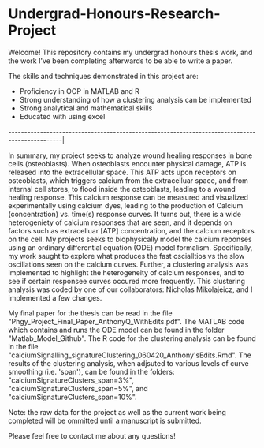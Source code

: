 # Undergrad-Honours-Research-Project
Welcome! This repository contains my undergrad honours thesis work, and the work I've been completing afterwards to be able to write a paper. 

The skills and techniques demonstrated in this project are: 
- Proficiency in OOP in MATLAB and R 
- Strong understanding of how a clustering analysis can be implemented 
- Strong analytical and mathematical skills
- Educated with using excel 

-----------------------------------------------------------------------------------------------|

In summary, my project seeks to analyze wound healing responses in bone cells (osteoblasts). When osteoblasts encounter physical damage, ATP is released into the extracellular space. This ATP acts upon receptors on osteoblasts, which triggers calcium from the extracelluar space, and from internal cell stores, to flood inside the osteoblasts, leading to a wound healing response. This calcium response can be measured and visualized experimentally using calcium dyes, leading to the production of Calcium (concentration) vs. time(s) response curves. It turns out, there is a wide heterogeniety of calcium responses that are seen, and it depends on factors such as extracelluar [ATP] concentration, and the calcium receptors on the cell. My projects seeks to biophysically model the calcium reponses using an ordinary differential equation (ODE) model formalism. Specifically, my work saught to explore what produces the fast oscialltios vs the slow oscillations seen on the calcium curves. Further, a clustering analysis was implemented to highlight the heterogeneity of calcium responses, and to see if certain responsee curves occured more frequently. This clustering analysis was coded by one of our collaborators: Nicholas Mikolajeicz, and I implemented a few changes. 

My final paper for the thesis can be read in the file "Phgy_Project_Final_Paper_AnthonyQ_WithEdits.pdf". The MATLAB code which contains and runs the ODE model can be found in the folder "Matlab_Model_Github". The R code for the clustering analysis can be found in the file "calciumSignalling_signatureClustering_060420_Anthony'sEdits.Rmd". The results of the clustering analysis, when adjsuted to various levels of curve smoothing (i.e. 'span'), can be found in the folders: "calciumSignatureClusters_span=3%", "calciumSignatureClusters_span=5%", and "calciumSignatureClusters_span=10%". 

Note: the raw data for the project as well as the current work being completed will be ommitted until a manuscript is submitted. 

Please feel free to contact me about any questions!



